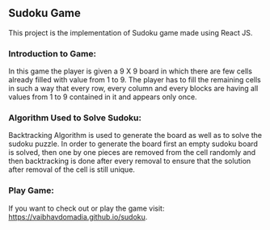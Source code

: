 ## Sudoku Game

This project is the implementation of Sudoku game made using React JS.

### Introduction to Game:

In this game the player is given a 9 X 9 board in which there are few cells already filled with value from 1 to 9. The player has to fill the remaining cells in such a way that every row, every column and every blocks are having all values from 1 to 9 contained in it and appears only once.

### Algorithm Used to Solve Sudoku:

Backtracking Algorithm is used to generate the board as well as to solve the sudoku puzzle. In order to generate the board first an empty sudoku board is solved, then one by one pieces are removed from the cell randomly and then backtracking is done after every removal to ensure that the solution after removal of the cell is still unique.

### Play Game:

If you want to check out or play the game visit: https://vaibhavdomadia.github.io/sudoku.


